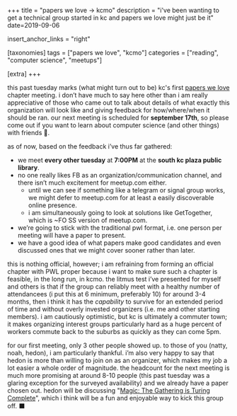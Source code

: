 +++
title = "papers we love -> kcmo"
description = "i've been wanting to get a technical group started in kc and papers we love might just be it"
date=2019-09-06

insert_anchor_links = "right"

[taxonomies]
tags = ["papers we love", "kcmo"]
categories = ["reading", "computer science", "meetups"]

[extra]
+++

this past tuesday marks (what might turn out to be) kc's first [papers we
love](https://paperswelove.org/) chapter meeting. i don’t have much to say here
other than i am really appreciative of those who came out to talk about details
of what exactly this organization will look like and giving feedback for
how/where/when it should be ran. our next meeting is scheduled for **september
17th**, so please come out if you want to learn about computer science (and
other things) with friends 🙂.

as of now, based on the feedback i’ve thus far gathered:
- we meet **every other tuesday** at **7:00PM** at the **south kc plaza public library**.
- no one really likes FB as an organization/communication channel, and there isn’t much excitement for meetup.com either.
  - until we can see if something like a telegram or signal group works, we
    might defer to meetup.com for at least a easily discoverable online presence.
  - i am simultaneously going to look at solutions like GetTogether, which is
    ~FO SS version of meetup.com.
- we’re going to stick with the traditional pwl format, i.e. one person per
  meeting will have a paper to present.
- we have a good idea of what papers make good candidates and even discussed
  ones that we might cover sooner rather than later.

this is nothing official, however; i am refraining from forming an official
chapter with PWL proper because i want to make sure such a chapter is feasible,
in the long run, in kcmo. the litmus test i’ve presented for myself and others
is that if the group can reliably meet with a healthy number of attendancees (i
put this at 6 minimum, preferably 10) for around 3-4 months, then i think it
has the *capability* to survive for an extended period of time and without
overly invested organizers (i.e. me and other starting members). i am
cautiously optimistic, but kc is ultimately a commuter town; it makes
organizing interest groups particularly hard as a huge percent of workers
commute back to the suburbs as quickly as they can come 5pm.

for our first meeting, only 3 other people showed up. to those of you (natty,
noah, hedon), i am particularly thankful. i’m also very happy to say that hedon
is more than willing to join on as an organizer, which makes my job a lot
easier a whole order of magnitude. the headcount for the next meeting is much
more promising at around 8-10 people (this past tuesday was a glaring exception
for the surveyed availability) and we already have a paper chosen out. hedon
will be discussing "[Magic: The Gathering is Turing
Complete](https://arxiv.org/abs/1904.09828)", which i think will be a fun and
enjoyable way to kick this group off. ⬛
